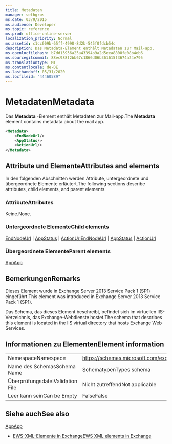 ```yaml
---
title: Metadaten
manager: sethgros
ms.date: 03/9/2015
ms.audience: Developer
ms.topic: reference
ms.prod: office-online-server
localization_priority: Normal
ms.assetid: c1cc609b-65ff-4998-8d2b-545f0fdcb54c
description: Das Metadata-Element enthält Metadaten zur Mail-app.
ms.openlocfilehash: b7dd13936a25a43394b9a2d5eea8808fe08b4eb6
ms.sourcegitcommit: 88ec988f2bb67c1866d06b361615f3674a24e795
ms.translationtype: MT
ms.contentlocale: de-DE
ms.lasthandoff: 05/31/2020
ms.locfileid: "44460589"
---
```

# <a name="metadata"></a><span data-ttu-id="510b9-103">Metadaten</span><span class="sxs-lookup"><span data-stu-id="510b9-103">Metadata</span></span>

<span data-ttu-id="510b9-104">Das **Metadata** -Element enthält Metadaten zur Mail-app.</span><span class="sxs-lookup"><span data-stu-id="510b9-104">The **Metadata** element contains metadata about the mail app.</span></span> 
  
```XML
<Metadata>
    <EndNodeUrl/>
    <AppStatus/>
    <ActionUrl/>
</Metadata>
```

## <a name="attributes-and-elements"></a><span data-ttu-id="510b9-105">Attribute und Elemente</span><span class="sxs-lookup"><span data-stu-id="510b9-105">Attributes and elements</span></span>

<span data-ttu-id="510b9-106">In den folgenden Abschnitten werden Attribute, untergeordnete und übergeordnete Elemente erläutert.</span><span class="sxs-lookup"><span data-stu-id="510b9-106">The following sections describe attributes, child elements, and parent elements.</span></span>
  
### <a name="attributes"></a><span data-ttu-id="510b9-107">Attribute</span><span class="sxs-lookup"><span data-stu-id="510b9-107">Attributes</span></span>

<span data-ttu-id="510b9-108">Keine.</span><span class="sxs-lookup"><span data-stu-id="510b9-108">None.</span></span>
  
### <a name="child-elements"></a><span data-ttu-id="510b9-109">Untergeordnete Elemente</span><span class="sxs-lookup"><span data-stu-id="510b9-109">Child elements</span></span>

<span data-ttu-id="510b9-110">[EndNodeUrl](endnodeurl.md)  |  [AppStatus](appstatus-ex15websvcsotherref.md)  |  [ActionUrl](actionurl.md)</span><span class="sxs-lookup"><span data-stu-id="510b9-110">[EndNodeUrl](endnodeurl.md) | [AppStatus](appstatus-ex15websvcsotherref.md) | [ActionUrl](actionurl.md)</span></span>
  
### <a name="parent-elements"></a><span data-ttu-id="510b9-111">Übergeordnete Elemente</span><span class="sxs-lookup"><span data-stu-id="510b9-111">Parent elements</span></span>

[<span data-ttu-id="510b9-112">App</span><span class="sxs-lookup"><span data-stu-id="510b9-112">App</span></span>](app.md)
  
## <a name="remarks"></a><span data-ttu-id="510b9-113">Bemerkungen</span><span class="sxs-lookup"><span data-stu-id="510b9-113">Remarks</span></span>

<span data-ttu-id="510b9-114">Dieses Element wurde in Exchange Server 2013 Service Pack 1 (SP1) eingeführt.</span><span class="sxs-lookup"><span data-stu-id="510b9-114">This element was introduced in Exchange Server 2013 Service Pack 1 (SP1).</span></span>
  
<span data-ttu-id="510b9-115">Das Schema, das dieses Element beschreibt, befindet sich im virtuellen IIS-Verzeichnis, das Exchange-Webdienste hostet.</span><span class="sxs-lookup"><span data-stu-id="510b9-115">The schema that describes this element is located in the IIS virtual directory that hosts Exchange Web Services.</span></span>
  
## <a name="element-information"></a><span data-ttu-id="510b9-116">Informationen zu Elementen</span><span class="sxs-lookup"><span data-stu-id="510b9-116">Element information</span></span>

|||
|:-----|:-----|
|<span data-ttu-id="510b9-117">Namespace</span><span class="sxs-lookup"><span data-stu-id="510b9-117">Namespace</span></span>  <br/> | https://schemas.microsoft.com/exchange/services/2006/types  <br/> |
|<span data-ttu-id="510b9-118">Name des Schemas</span><span class="sxs-lookup"><span data-stu-id="510b9-118">Schema Name</span></span>  <br/> |<span data-ttu-id="510b9-119">Schematypen</span><span class="sxs-lookup"><span data-stu-id="510b9-119">Types schema</span></span>  <br/> |
|<span data-ttu-id="510b9-120">Überprüfungsdatei</span><span class="sxs-lookup"><span data-stu-id="510b9-120">Validation File</span></span>  <br/> |<span data-ttu-id="510b9-121">Nicht zutreffend</span><span class="sxs-lookup"><span data-stu-id="510b9-121">Not applicable</span></span>  <br/> |
|<span data-ttu-id="510b9-122">Leer kann sein</span><span class="sxs-lookup"><span data-stu-id="510b9-122">Can be Empty</span></span>  <br/> |<span data-ttu-id="510b9-123">False</span><span class="sxs-lookup"><span data-stu-id="510b9-123">False</span></span>  <br/> |
   
## <a name="see-also"></a><span data-ttu-id="510b9-124">Siehe auch</span><span class="sxs-lookup"><span data-stu-id="510b9-124">See also</span></span>



[<span data-ttu-id="510b9-125">App</span><span class="sxs-lookup"><span data-stu-id="510b9-125">App</span></span>](app.md)


- [<span data-ttu-id="510b9-126">EWS-XML-Elemente in Exchange</span><span class="sxs-lookup"><span data-stu-id="510b9-126">EWS XML elements in Exchange</span></span>](ews-xml-elements-in-exchange.md)

